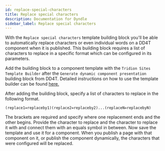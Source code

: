 ```yaml
---
id: replace-special-characters
title: Replace special characters
description: Documentation for Dyndle
sidebar_label: Replace special characters
---
```


With the `Replace special characters` template building block you'll be able to automatically replace characters or even individual words on a DD4T component when it is published. This building block requires a list of characters to replace in a specific format which can be configured in its parameters. 

Add the building block to a component template with the `Tridion Sites Template Builder` after the `Generate dynamic component presentation` building block from DD4T. Detailed instructions on how to use the template builder can be found [here.](https://docs.sdl.com/LiveContent/content/en-US/SDL%20Web-v5/GUID-FD25A36E-4B1C-4346-BB7E-919B293B8748) 

After adding the building block, specify a list of characters to replace in the following format.

`(replace1=replaceby1)(replace2=replaceby2)...(replaceN=replacebyN)`

The brackets are required and specify where one replacement ends and the other begins. Provide the character to replace and the character to replace it with and connect them with an equals symbol in between. Now save the template and use it for a component. When you publish a page with that component on it, or publish the component dynamically, the characters that were configured will be replaced.